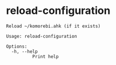# reload-configuration

```
Reload ~/komorebi.ahk (if it exists)

Usage: reload-configuration

Options:
  -h, --help
          Print help

```